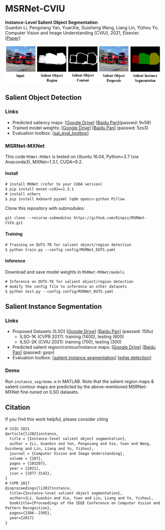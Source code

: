 # MSRNet-CVIU
**Instance-Level Salient Object Segmentation** <br />
Guanbin Li, Pengxiang Yan, YuanXie, Guisheng Wang, Liang Lin, Yizhou Yu. <br />
Computer Vision and Image Understanding (CVIU), 2021, Elsevier. <br />
[[Paper](https://www.sciencedirect.com/science/article/pii/S1077314221000515)] <br />

<img src="figures/intro.png" height="125px">

## Salient Object Detection
### Links
* Predicted saliency maps: [[Google Drive](https://drive.google.com/file/d/1QrewZw6y2HKYKKGyRRzXbh-sw8485lyf/view?usp=sharing)]  [[Baidu Pan](https://pan.baidu.com/s/1TQiQ8E_pc1zPuW1bgwrGrA)](passwd: 9v58)
* Trained model weights: [[Google Drive](https://drive.google.com/file/d/1Df0PzdPoKsN7V1nN5NhOZVNf1OHfiUMW/view?usp=sharing)] [[Baidu Pan](https://pan.baidu.com/s/19AVQUL5yoVQoU5yTIYrNRA)] (passwd: 5zs3)
* Evaluation toolbox: [[sal_eval_toolbox](https://github.com/ArcherFMY/sal_eval_toolbox)]

### MSRNet-MXNet
This code `MSNet-MXNet` is tested on Ubuntu 16.04, Python=3.7 (via Anaconda3), MXNet=1.3.1, CUDA=9.2.
#### Install
```
# install MXNet (refer to your CUDA version)
$ pip install mxnet-cu92==1.3.1
# install others
$ pip install mxboard pyyaml tqdm opencv-python Pillow
```
Clone this repository with submodules:
```
git clone --recurse-submodules https://github.com/Kinpzz/MSRNet-CVIU.git
```
#### Training
```
# Training on DUTS-TR for salient object/region detection
$ python train.py --config config/MSRNet_DUTS.yaml
```
#### Inference
Download and save model weights in `MSRNet-MXNet/models`.
```
# Inference on DUTS-TE for salient object/region detection
# modify the config file to inference on other datasets
$ python test.py --config config/MSRNet_DUTS.yaml
```

## Salient Instance Segmentation
### Links
* Proposed Datasets (ILSO) [[Google Drive](https://drive.google.com/file/d/1tM_7IlDcQkqWB44kcZluJuiPd-Dnnw8k/view?usp=sharing)] [[Baidu Pan](https://pan.baidu.com/s/1O6ueVp2VZKRONxy0iboMzg)] (passwd: 159u)
  * ILSO-1K (CVPR 2017): training (1400), testing (600)
  * ILSO-2K (CVIU 2021): training (700), testing (300)
* Predicted salient region/contour/instance maps: [[Google Drive](https://drive.google.com/file/d/1ktkXU8bN4yOVV-xpVADjEQ-XGy8s0olr/view?usp=sharing)] [[Baidu Pan](https://pan.baidu.com/s/1O9TIupFpu9jEcJmpxBoAVg)] (passwd: gsqv)
* Evaluation toolbox: \[[salient instance segmentation](https://github.com/Kinpzz/MSRNet-CVIU/tree/main/instance_evaluation/)] \[[edge detection](https://www2.eecs.berkeley.edu/Research/Projects/CS/vision/bsds/)]

### Demo
Run ``instance_seg/demo.m`` in MATLAB.
Note that the salient region maps & salient contour maps are predicted by the above-mentioned MSRNet-MXNet fine-tuned on ILSO datasets.

## Citation
If you find this work helpful, please consider citing
```
# CVIU 2021
@article{li2021instance,
  title = {Instance-level salient object segmentation},
  author = {Li, Guanbin and Yan, Pengxiang and Xie, Yuan and Wang, Guisheng and Lin, Liang and Yu, Yizhou},
  journal = {Computer Vision and Image Understanding},
  volume = {207},
  pages = {103207},
  year = {2021},
  issn = {1077-3142},
}
# CVPR 2017
@inproceedings{li2017instance,
  title={Instance-level salient object segmentation},
  author={Li, Guanbin and Xie, Yuan and Lin, Liang and Yu, Yizhou},
  booktitle={Proceedings of the IEEE Conference on Computer Vision and Pattern Recognition},
  pages={2386--2395},
  year={2017}
}
```
